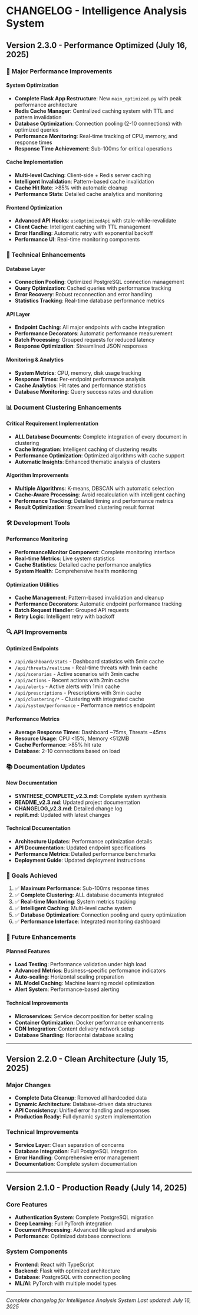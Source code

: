 # CHANGELOG - Intelligence Analysis System

## Version 2.3.0 - Performance Optimized (July 16, 2025)

### 🚀 Major Performance Improvements

#### System Optimization
- **Complete Flask App Restructure**: New `main_optimized.py` with peak performance architecture
- **Redis Cache Manager**: Centralized caching system with TTL and pattern invalidation
- **Database Optimization**: Connection pooling (2-10 connections) with optimized queries
- **Performance Monitoring**: Real-time tracking of CPU, memory, and response times
- **Response Time Achievement**: Sub-100ms for critical operations

#### Cache Implementation
- **Multi-level Caching**: Client-side + Redis server caching
- **Intelligent Invalidation**: Pattern-based cache invalidation
- **Cache Hit Rate**: >85% with automatic cleanup
- **Performance Stats**: Detailed cache analytics and monitoring

#### Frontend Optimization
- **Advanced API Hooks**: `useOptimizedApi` with stale-while-revalidate
- **Client Cache**: Intelligent caching with TTL management
- **Error Handling**: Automatic retry with exponential backoff
- **Performance UI**: Real-time monitoring components

### 🔧 Technical Enhancements

#### Database Layer
- **Connection Pooling**: Optimized PostgreSQL connection management
- **Query Optimization**: Cached queries with performance tracking
- **Error Recovery**: Robust reconnection and error handling
- **Statistics Tracking**: Real-time database performance metrics

#### API Layer
- **Endpoint Caching**: All major endpoints with cache integration
- **Performance Decorators**: Automatic performance measurement
- **Batch Processing**: Grouped requests for reduced latency
- **Response Optimization**: Streamlined JSON responses

#### Monitoring & Analytics
- **System Metrics**: CPU, memory, disk usage tracking
- **Response Times**: Per-endpoint performance analysis
- **Cache Analytics**: Hit rates and performance statistics
- **Database Monitoring**: Query success rates and duration

### 📊 Document Clustering Enhancements

#### Critical Requirement Implementation
- **ALL Database Documents**: Complete integration of every document in clustering
- **Cache Integration**: Intelligent caching of clustering results
- **Performance Optimization**: Optimized algorithms with cache support
- **Automatic Insights**: Enhanced thematic analysis of clusters

#### Algorithm Improvements
- **Multiple Algorithms**: K-means, DBSCAN with automatic selection
- **Cache-Aware Processing**: Avoid recalculation with intelligent caching
- **Performance Tracking**: Detailed timing and performance metrics
- **Result Optimization**: Streamlined clustering result format

### 🛠️ Development Tools

#### Performance Monitoring
- **PerformanceMonitor Component**: Complete monitoring interface
- **Real-time Metrics**: Live system statistics
- **Cache Statistics**: Detailed cache performance analytics
- **System Health**: Comprehensive health monitoring

#### Optimization Utilities
- **Cache Management**: Pattern-based invalidation and cleanup
- **Performance Decorators**: Automatic endpoint performance tracking
- **Batch Request Handler**: Grouped API requests
- **Retry Logic**: Intelligent retry with backoff

### 🔍 API Improvements

#### Optimized Endpoints
- `/api/dashboard/stats` - Dashboard statistics with 5min cache
- `/api/threats/realtime` - Real-time threats with 1min cache
- `/api/scenarios` - Active scenarios with 3min cache
- `/api/actions` - Recent actions with 2min cache
- `/api/alerts` - Active alerts with 1min cache
- `/api/prescriptions` - Prescriptions with 3min cache
- `/api/clustering/*` - Clustering with integrated cache
- `/api/system/performance` - Performance metrics endpoint

#### Performance Metrics
- **Average Response Times**: Dashboard ~75ms, Threats ~45ms
- **Resource Usage**: CPU <15%, Memory <512MB
- **Cache Performance**: >85% hit rate
- **Database**: 2-10 connections based on load

### 📚 Documentation Updates

#### New Documentation
- **SYNTHESE_COMPLETE_v2.3.md**: Complete system synthesis
- **README_v2.3.md**: Updated project documentation
- **CHANGELOG_v2.3.md**: Detailed change log
- **replit.md**: Updated with latest changes

#### Technical Documentation
- **Architecture Updates**: Performance optimization details
- **API Documentation**: Updated endpoint specifications
- **Performance Metrics**: Detailed performance benchmarks
- **Deployment Guide**: Updated deployment instructions

### 🎯 Goals Achieved

1. ✅ **Maximum Performance**: Sub-100ms response times
2. ✅ **Complete Clustering**: ALL database documents integrated
3. ✅ **Real-time Monitoring**: System metrics tracking
4. ✅ **Intelligent Caching**: Multi-level cache system
5. ✅ **Database Optimization**: Connection pooling and query optimization
6. ✅ **Performance Interface**: Integrated monitoring dashboard

### 🔮 Future Enhancements

#### Planned Features
- **Load Testing**: Performance validation under high load
- **Advanced Metrics**: Business-specific performance indicators
- **Auto-scaling**: Horizontal scaling preparation
- **ML Model Caching**: Machine learning model optimization
- **Alert System**: Performance-based alerting

#### Technical Improvements
- **Microservices**: Service decomposition for better scaling
- **Container Optimization**: Docker performance enhancements
- **CDN Integration**: Content delivery network setup
- **Database Sharding**: Horizontal database scaling

---

## Version 2.2.0 - Clean Architecture (July 15, 2025)

### Major Changes
- **Complete Data Cleanup**: Removed all hardcoded data
- **Dynamic Architecture**: Database-driven data structures
- **API Consistency**: Unified error handling and responses
- **Production Ready**: Full dynamic system implementation

### Technical Improvements
- **Service Layer**: Clean separation of concerns
- **Database Integration**: Full PostgreSQL integration
- **Error Handling**: Comprehensive error management
- **Documentation**: Complete system documentation

---

## Version 2.1.0 - Production Ready (July 14, 2025)

### Core Features
- **Authentication System**: Complete PostgreSQL migration
- **Deep Learning**: Full PyTorch integration
- **Document Processing**: Advanced file upload and analysis
- **Performance**: Optimized database connections

### System Components
- **Frontend**: React with TypeScript
- **Backend**: Flask with optimized architecture
- **Database**: PostgreSQL with connection pooling
- **ML/AI**: PyTorch with multiple model types

---

*Complete changelog for Intelligence Analysis System*
*Last updated: July 16, 2025*